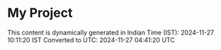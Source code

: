 # My Project

This content is dynamically generated in Indian Time (IST): 2024-11-27 10:11:20 IST
Converted to UTC: 2024-11-27 04:41:20 UTC

